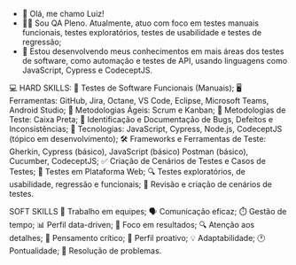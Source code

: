 - 👋 Olá, me chamo Luiz!
- 🧑‍💼 Sou QA Pleno. Atualmente, atuo com foco em testes manuais funcionais, testes exploratórios, testes de usabilidade e testes de regressão;
- 📖 Estou desenvolvendo meus conhecimentos em mais áreas dos testes de software, como automação e testes de API, usando linguagens como JavaScript, Cypress e CodeceptJS.


💻 HARD SKILLS:
🔧 Testes de Software Funcionais (Manuais);
🖥️ Ferramentas: GitHub, Jira, Octane, VS Code, Eclipse, Microsoft Teams, Android Studio;
📜 Metodologias Ágeis: Scrum e Kanban;
📐 Metodologias de Teste: Caixa Preta;
🐞 Identificação e Documentação de Bugs, Defeitos e Inconsistências;
🔧 Tecnologias: JavaScript, Cypress, Node.js, CodeceptJS (tópico em desenvolvimento);
🛠️ Frameworks e Ferramentas de Teste: Gherkin, Cypress (básico), JavaScript (básico) Postman (básico), Cucumber, CodeceptJS;
✅ Criação de Cenários de Testes e Casos de Testes;
📱 Testes em Plataforma Web;
🔍 Testes exploratórios, de usabilidade, regressão e funcionais;
🧾 Revisão e criação de cenários de testes.


SOFT SKILLS
🤝 Trabalho em equipes;
🗣️ Comunicação eficaz;
⏱️ Gestão de tempo;
📊 Perfil data-driven;
🎯 Foco em resultados;
🔍 Atenção aos detalhes;
🧠 Pensamento crítico;
🚀 Perfil proativo;
💡 Adaptabilidade;
🕐 Pontualidade;
🧩 Resolução de problemas.

